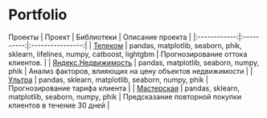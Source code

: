 # Portfolio
Проекты
| Проект       | Библиотеки | Описание проекта |
|:------------:|:----------:|:----------------:|
| [Телеком](https://github.com/koricasmolokom/Portfolio/blob/main/telekom/final_pr_github.ipynb) | pandas, matplotlib, seaborn, phik, sklearn, lifelines, numpy, catboost, lightgbm    |  Прогнозирование оттока клиентов. |
| [Яндекс.Недвижимость](https://github.com/koricasmolokom/Portfolio/blob/main/yandex_nedvig/yandex_nedvig_github.ipynb) | pandas, matplotlib, seaborn, numpy, phik | Анализ факторов, влияющих на цену объектов недвижимости |
| [Ультра](https://github.com/koricasmolokom/Portfolio/blob/main/ultra/class_tel_github.ipynb) | pandas, sklearn, matplotlib, seaborn, numpy, phik | Прогнозирование тарифа клиента |
| [Мастерская](https://github.com/koricasmolokom/Portfolio/blob/main/ultra/class_tel_github.ipynb) | pandas, sklearn, matplotlib, seaborn, numpy, phik | Предсказание повторной покупки клиентов в течение 30 дней |
